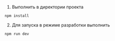 1. Выполнить в директории проекта

```bash
npm install
```

2. Для запуска в режиме разработки выполнить

```bash
npm run dev
```